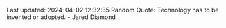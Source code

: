 Last updated: 2024-04-02 12:32:35
Random Quote: Technology has to be invented or adopted. - Jared Diamond